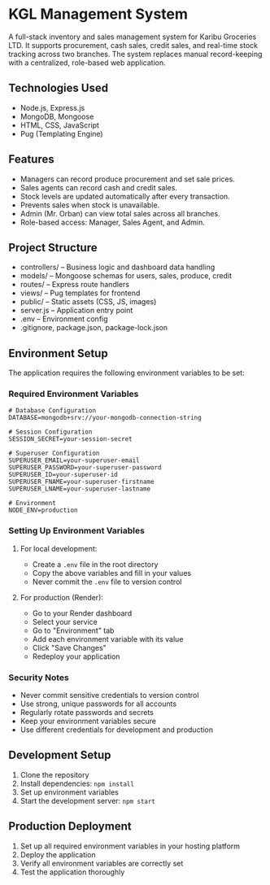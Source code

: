 # KGL Management System

A full-stack inventory and sales management system for Karibu Groceries LTD. It supports procurement, cash sales, credit sales, and real-time stock tracking across two branches. The system replaces manual record-keeping with a centralized, role-based web application.

## Technologies Used

- Node.js, Express.js
- MongoDB, Mongoose
- HTML, CSS, JavaScript
- Pug (Templating Engine)

## Features

- Managers can record produce procurement and set sale prices.
- Sales agents can record cash and credit sales.
- Stock levels are updated automatically after every transaction.
- Prevents sales when stock is unavailable.
- Admin (Mr. Orban) can view total sales across all branches.
- Role-based access: Manager, Sales Agent, and Admin.

## Project Structure

- controllers/ – Business logic and dashboard data handling
- models/ – Mongoose schemas for users, sales, produce, credit
- routes/ – Express route handlers
- views/ – Pug templates for frontend
- public/ – Static assets (CSS, JS, images)
- server.js – Application entry point
- .env – Environment config
- .gitignore, package.json, package-lock.json

## Environment Setup

The application requires the following environment variables to be set:

### Required Environment Variables

```env
# Database Configuration
DATABASE=mongodb+srv://your-mongodb-connection-string

# Session Configuration
SESSION_SECRET=your-session-secret

# Superuser Configuration
SUPERUSER_EMAIL=your-superuser-email
SUPERUSER_PASSWORD=your-superuser-password
SUPERUSER_ID=your-superuser-id
SUPERUSER_FNAME=your-superuser-firstname
SUPERUSER_LNAME=your-superuser-lastname

# Environment
NODE_ENV=production
```

### Setting Up Environment Variables

1. For local development:

   - Create a `.env` file in the root directory
   - Copy the above variables and fill in your values
   - Never commit the `.env` file to version control

2. For production (Render):
   - Go to your Render dashboard
   - Select your service
   - Go to "Environment" tab
   - Add each environment variable with its value
   - Click "Save Changes"
   - Redeploy your application

### Security Notes

- Never commit sensitive credentials to version control
- Use strong, unique passwords for all accounts
- Regularly rotate passwords and secrets
- Keep your environment variables secure
- Use different credentials for development and production

## Development Setup

1. Clone the repository
2. Install dependencies: `npm install`
3. Set up environment variables
4. Start the development server: `npm start`

## Production Deployment

1. Set up all required environment variables in your hosting platform
2. Deploy the application
3. Verify all environment variables are correctly set
4. Test the application thoroughly
